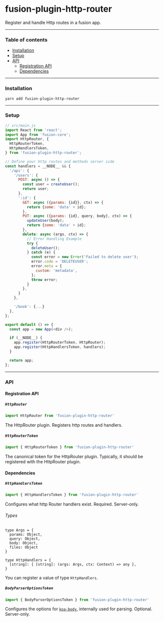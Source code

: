 # fusion-plugin-http-router

Register and handle Http routes in a fusion app.

---

### Table of contents

- [Installation](#installation)
- [Setup](#setup)
- [API](#api)
  - [Registration API](#registration-api)
  - [Dependencies](#dependencies)

---

### Installation

```
yarn add fusion-plugin-http-router
```

---

### Setup

```js
// src/main.js
import React from 'react';
import App from 'fusion-core';
import HttpRouter, {
  HttpRouterToken,
  HttpHandlersToken,
} from 'fusion-plugin-http-router';

// Define your http routes and methods server side
const handlers = __NODE__ && {
  '/api': {
    '/users': {
      POST: async () => {
        const user = createUser();
        return user;
      },
      ':id': {
        GET: async ({params: {id}}, ctx) => {
          return {some: 'data' + id};
        },
        PUT: async ({params: {id}, query, body}, ctx) => {
          updateUser(body);
          return {some: 'data' + id};
        },
        delete: async (args, ctx) => {
          // Error Handling Example
          try {
            deleteUser();
          } catch (e) {
            const error = new Error('Failed to delete user');
            error.code = 'DELETEUSER';
            error.meta = {
              custom: 'metadata',
            };
            throw error;
          }
        },
      }
    },

    '/book': {...}
  },
};

export default () => {
  const app = new App(<div />);

  if (__NODE__) {
    app.register(HttpRouterToken, HttpRouter);
    app.register(HttpHandlersToken, handlers);
  }

  return app;
};
```

---

### API

#### Registration API

##### `HttpRouter`

```js
import HttpRouter from 'fusion-plugin-http-router'
```

The HttpRouter plugin. Registers http routes and handlers.

##### `HttpRouterToken`

```js
import { HttpRouterToken } from 'fusion-plugin-http-router'
```

The canonical token for the HttpRouter plugin. Typically, it should be registered with
the HttpRouter plugin.

#### Dependencies

##### `HttpHandlersToken`

```js
import { HttpHandlersToken } from 'fusion-plugin-http-router'
```

Configures what http Router handlers exist. Required. Server-only.

###### Types

```flow
type Args = {
  params: Object,
  query: Object,
  body: Object,
  files: Object
}

type HttpHandlers = {
  [string]: { [string]: (args: Args, ctx: Context) => any },
}
```

You can register a value of type `HttpHandlers`.

##### `BodyParserOptionsToken`

```js
import { BodyParserOptionsToken } from 'fusion-plugin-http-router'
```

Configures the options for [`koa-body`](https://www.npmjs.com/package/koa-body), internally used for parsing. Optional. Server-only.
